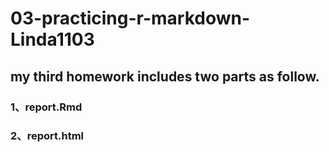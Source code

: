 # 03-practicing-r-markdown-Linda1103
## my third homework includes two parts as follow.
### 1、report.Rmd 
### 2、report.html
